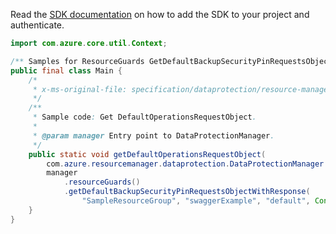 Read the [SDK documentation](https://github.com/Azure/azure-sdk-for-java/blob/azure-resourcemanager-dataprotection_1.0.0-beta.1/sdk/dataprotection/azure-resourcemanager-dataprotection/README.md) on how to add the SDK to your project and authenticate.

```java
import com.azure.core.util.Context;

/** Samples for ResourceGuards GetDefaultBackupSecurityPinRequestsObject. */
public final class Main {
    /*
     * x-ms-original-file: specification/dataprotection/resource-manager/Microsoft.DataProtection/stable/2021-07-01/examples/ResourceGuardCRUD/GetDefaultBackupSecurityPINRequests.json
     */
    /**
     * Sample code: Get DefaultOperationsRequestObject.
     *
     * @param manager Entry point to DataProtectionManager.
     */
    public static void getDefaultOperationsRequestObject(
        com.azure.resourcemanager.dataprotection.DataProtectionManager manager) {
        manager
            .resourceGuards()
            .getDefaultBackupSecurityPinRequestsObjectWithResponse(
                "SampleResourceGroup", "swaggerExample", "default", Context.NONE);
    }
}
```
